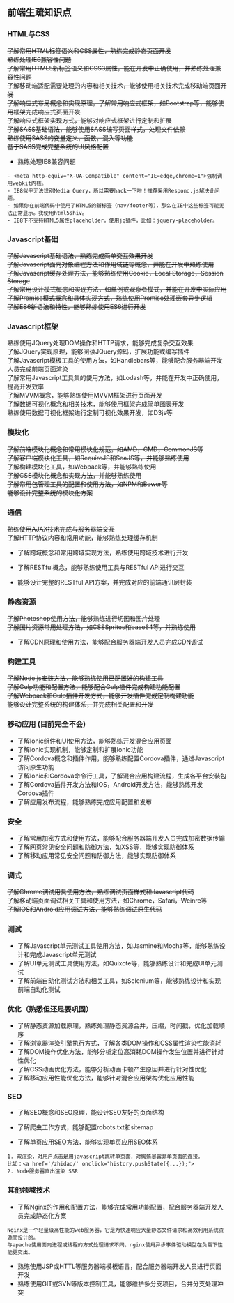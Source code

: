 ## 前端生疏知识点

### HTML与CSS

<del>
了解常用HTML标签语义和CSS属性，熟练完成静态页面开发 <br/>
熟练处理IE6兼容性问题 <br/>
了解常用HTML5新标签语义和CSS3属性，能在开发中正确使用，并熟练处理兼容性问题 <br/>
了解移动端适配需要处理的内容和相关技术，能够使用相关技术完成移动端页面开发 <br/>
了解响应式布局概念和实现原理，了解常用响应式框架，如Bootstrap等，能够使用框架完成响应式页面开发 <br/>
了解响应式框架实现方式，能够对响应式框架进行定制和扩展 <br/>
了解SASS基础语法，能够使用SASS编写页面样式，处理文件依赖 <br/>
熟练使用SASS的变量定义，函数，混入等功能 <br/>
基于SASS完成完整系统的UI风格配置 <br/>
</del>

- 熟练处理IE8兼容问题

```
- <meta http-equiv="X-UA-Compatible" content="IE=edge,chrome=1">强制调用webkit内核。
- IE8似乎无法识别Media Query，所以需要hack一下啦！推荐采用Respond.js解决此问题。
- 如果你在前端代码中使用了HTML5的新标签（nav/footer等），那么在IE中这些标签可能无法正常显示。我使用html5shiv。
- IE8下不支持HTML5属性placeholder，使用jq插件，比如：jquery-placeholder。
```

### Javascript基础

<del>
了解Javascript基础语法，熟练完成简单交互效果开发 <br/>
了解Javascript面向对象编程方法和作用域链等概念，并能在开发中熟练使用 <br/>
了解Javascript缓存处理方法，能够熟练使用Cookie，Local Storage，Session Storage <br/>
了解常用设计模式概念和实现方法，如单例或观察者模式，并能在开发中实际应用 <br/>
了解Promise模式概念和具体实现方式，熟练使用Promise处理嵌套异步逻辑 <br/>
了解ES6新语法和特性，能够熟练使用ES6进行开发 <br/>
</del>


### Javascript框架

</del>
熟练使用JQuery处理DOM操作和HTTP请求，能够完成复杂交互效果 <br/>
了解JQuery实现原理，能够阅读JQuery源码，扩展功能或编写插件 <br/>
了解Javascript模板工具的使用方法，如Handlebars等，能够配合服务器端开发人员完成前端页面渲染 <br/>
了解常用Javascript工具集的使用方法，如Lodash等，并能在开发中正确使用，提高开发效率 <br/>
了解MVVM概念，能够熟练使用MVVM框架进行页面开发 <br/>
了解数据可视化概念和相关技术，能够使用框架完成简单图表开发 <br/>
熟练使用数据可视化框架进行定制可视化效果开发，如D3js等 <br/>
</del>

### 模块化

<del>
了解前端模块化概念和常用模块化规范，如AMD，CMD，CommonJS等 <br/>
了解客户端模块化工具，如RequireJS和SeaJS等，并能够熟练使用 <br/>
了解构建模块化工具，如Webpack等，并能够熟练使用 <br/>
了解CSS模块化概念和实现方法，并能够熟练使用 <br/>
了解常用包管理工具的配置和使用方法，如NPM和Bower等 <br/>
能够设计完整系统的模块化方案 <br/>
</del>

### 通信

<del>
熟练使用AJAX技术完成与服务器端交互 <br/>
了解HTTP协议内容和常用功能，能够熟练处理缓存机制 <br/>
</del>

- 了解跨域概念和常用跨域实现方法，熟练使用跨域技术进行开发

- 了解RESTful概念，能够熟练使用工具与RESTful API进行交互

- 能够设计完整的RESTful API方案，并完成对应的前端通讯层封装

### 静态资源

<del>
了解Photoshop使用方法，能够熟练进行切图和图片处理 <br/>
了解图片资源常用处理方法，如CSSSprites和base64等，并熟练使用 <br/>
</del>

- 了解CDN原理和使用方法，能够配合服务器端开发人员完成CDN调试 

### 构建工具

<del>
了解Node.js安装方法，能够熟练使用已配置好的构建工具 <br/>
了解Gulp功能和配置方法，能够配合Gulp插件完成构建功能配置 <br/>
了解Webpack和Gulp插件开发方式，能够开发插件完成定制构建功能 <br/>
能够设计完整系统的构建体系，并完成相关配置和开发 <br/>
</del>

### 移动应用 (目前完全不会)

- 了解Ionic组件和UI使用方法，能够熟练开发混合应用页面
- 了解Ionic实现机制，能够定制和扩展Ionic功能
- 了解Cordova概念和插件作用，能够熟练配置Cordova插件，通过Javascript访问原生功能
- 了解Ionic和Cordova命令行工具，了解混合应用构建流程，生成各平台安装包
- 了解Cordova插件开发方法和IOS，Android开发方法，能够熟练开发Cordova插件
- 了解应用发布流程，能够熟练完成应用配置和发布

### 安全

- 了解常用加密方式和使用方法，能够配合服务器端开发人员完成加密数据传输
- 了解网页常见安全问题和防御方法，如XSS等，能够实现防御体系
- 了解移动应用常见安全问题和防御方法，能够实现防御体系

### 调式

<del>
了解Chrome调试用具使用方法，熟练调试页面样式和Javascript代码 <br/>
了解移动端页面调试相关工具和使用方法，如Chrome，Safari，Weinre等 <br/>
了解IOS和Android应用调试方法，能够熟练调试原生代码 <br/>
</del>

### 测试

- 了解Javascript单元测试工具使用方法，如Jasmine和Mocha等，能够熟练设计和完成Javascript单元测试
- 了解UI单元测试工具使用方法，如Quixote等，能够熟练设计和完成UI单元测试
- 了解前端自动化测试方法和相关工具，如Selenium等，能够熟练设计和实现前端自动化测试

### 优化（熟悉但还是要巩固）

- 了解静态资源加载原理，熟练处理静态资源合并，压缩，时间戳，优化加载顺序
- 了解浏览器渲染引擎执行方式，了解各类DOM操作和CSS属性渲染性能消耗
- 了解DOM操作优化方法，能够分析定位高消耗DOM操作发生位置并进行针对性优化
- 了解CSS动画优化方法，能够分析动画卡顿产生原因并进行针对性优化
- 了解移动应用性能优化方法，能够针对混合应用架构优化应用性能

### SEO

- 了解SEO概念和SEO原理，能设计SEO友好的页面结构

- 了解爬虫工作方式，能够配置robots.txt和sitemap

- 了解单页应用SEO方法，能够实现单页应用SEO体系

```
1. 双渲染，对用户点击是用javascript跳转单页面，对蜘蛛暴露非单页面的连接。
比如：<a href='/zhidao/' onclick="history.pushState({...});">
2. Node服务器直出渲染 SSR
```

### 其他领域技术

- 了解Nginx的作用和配置方法，能够完成常用功能配置，配合服务器端开发人员完成静态化方案

```
Nginx是一个轻量级高性能的web服务器，它是为快速响应大量静态文件请求和高效利用系统资源而设计的。
与apache使用面向进程或线程的方式处理请求不同，nginx使用异步事件驱动模型在负载下性能更突出。
```

- 熟练使用JSP或HTTL等服务器端模板语言，配合服务器端开发人员进行页面开发
- 熟练使用GIT或SVN等版本控制工具，能够维护多分支项目，合并分支处理冲突

